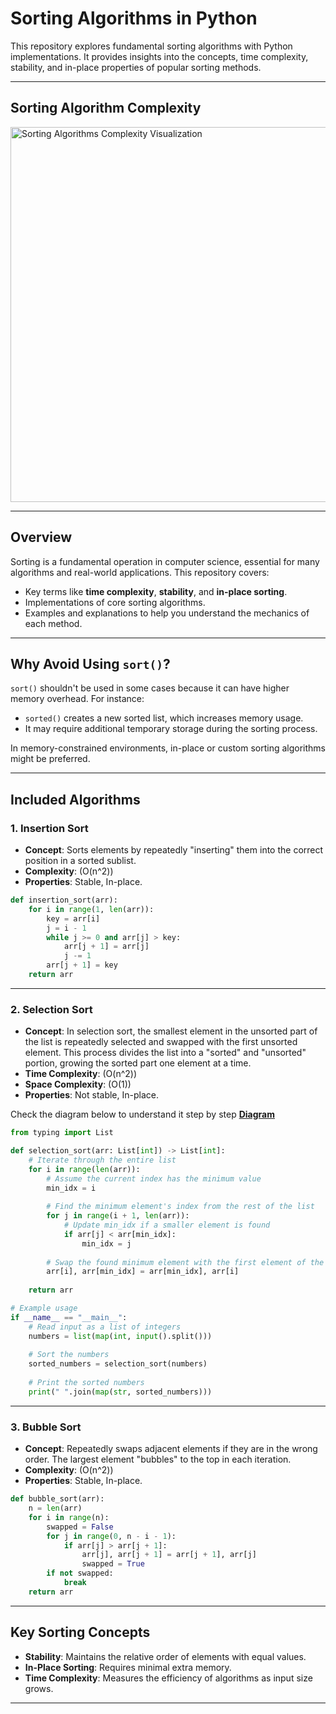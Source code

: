 # Sorting Algorithms in Python

This repository explores fundamental sorting algorithms with Python implementations. It provides insights into the concepts, time complexity, stability, and in-place properties of popular sorting methods.

---


## Sorting Algorithm Complexity

<img src="https://lamfo-unb.github.io/img/Sorting-algorithms/Complexity.png" alt="Sorting Algorithms Complexity Visualization" width="600">

---

## Overview

Sorting is a fundamental operation in computer science, essential for many algorithms and real-world applications. This repository covers:
- Key terms like **time complexity**, **stability**, and **in-place sorting**.
- Implementations of core sorting algorithms.
- Examples and explanations to help you understand the mechanics of each method.

---

## Why Avoid Using `sort()`?

`sort()` shouldn't be used in some cases because it can have higher memory overhead. For instance:
- `sorted()` creates a new sorted list, which increases memory usage.
- It may require additional temporary storage during the sorting process.

In memory-constrained environments, in-place or custom sorting algorithms might be preferred.

---

## Included Algorithms

### 1. **Insertion Sort**
- **Concept**: Sorts elements by repeatedly "inserting" them into the correct position in a sorted sublist.
- **Complexity**: \(O(n^2)\)
- **Properties**: Stable, In-place.

```python
def insertion_sort(arr):
    for i in range(1, len(arr)):
        key = arr[i]
        j = i - 1
        while j >= 0 and arr[j] > key:
            arr[j + 1] = arr[j]
            j -= 1
        arr[j + 1] = key
    return arr
```

---

### 2. **Selection Sort**
- **Concept**: In selection sort, the smallest element in the unsorted part of the list is repeatedly selected and swapped with the first unsorted element. This process divides the list into a "sorted" and "unsorted" portion, growing the sorted part one element at a time.
- **Time Complexity**: \(O(n^2)\)
- **Space Complexity**: \(O(1)\)
- **Properties**: Not stable, In-place.

Check the diagram below to understand it step by step **[Diagram](https://docs.google.com/presentation/d/1o3dLETNTQzlBCUm6TCK7StOA1YUg8Tr-RpcI3r2VfP4/edit?usp=sharing)** 

```python
from typing import List

def selection_sort(arr: List[int]) -> List[int]:
    # Iterate through the entire list
    for i in range(len(arr)):
        # Assume the current index has the minimum value
        min_idx = i
        
        # Find the minimum element's index from the rest of the list
        for j in range(i + 1, len(arr)):
            # Update min_idx if a smaller element is found
            if arr[j] < arr[min_idx]:
                min_idx = j
        
        # Swap the found minimum element with the first element of the unsorted portion
        arr[i], arr[min_idx] = arr[min_idx], arr[i]
    
    return arr

# Example usage
if __name__ == "__main__":
    # Read input as a list of integers
    numbers = list(map(int, input().split()))
    
    # Sort the numbers
    sorted_numbers = selection_sort(numbers)
    
    # Print the sorted numbers
    print(" ".join(map(str, sorted_numbers)))

```

---

### 3. **Bubble Sort**
- **Concept**: Repeatedly swaps adjacent elements if they are in the wrong order. The largest element "bubbles" to the top in each iteration.
- **Complexity**: \(O(n^2)\)
- **Properties**: Stable, In-place.

```python
def bubble_sort(arr):
    n = len(arr)
    for i in range(n):
        swapped = False
        for j in range(0, n - i - 1):
            if arr[j] > arr[j + 1]:
                arr[j], arr[j + 1] = arr[j + 1], arr[j]
                swapped = True
        if not swapped:
            break
    return arr
```

---

## Key Sorting Concepts

- **Stability**: Maintains the relative order of elements with equal values.
- **In-Place Sorting**: Requires minimal extra memory.
- **Time Complexity**: Measures the efficiency of algorithms as input size grows.

---


